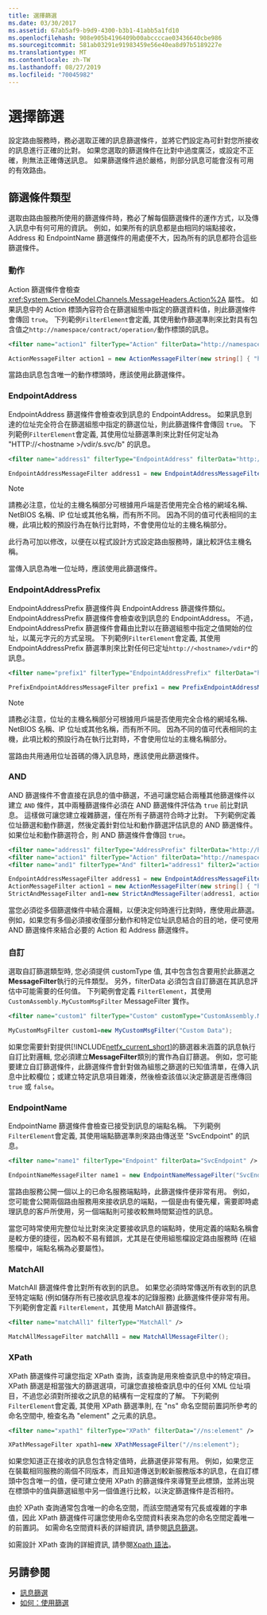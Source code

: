```yaml
---
title: 選擇篩選
ms.date: 03/30/2017
ms.assetid: 67ab5af9-b9d9-4300-b3b1-41abb5a1fd10
ms.openlocfilehash: 908e905b4196409b00abccccae03436640cbe986
ms.sourcegitcommit: 581ab03291e91983459e56e40ea8d97b5189227e
ms.translationtype: MT
ms.contentlocale: zh-TW
ms.lasthandoff: 08/27/2019
ms.locfileid: "70045982"
---
```

# <a name="choosing-a-filter"></a>選擇篩選
設定路由服務時，務必選取正確的訊息篩選條件，並將它們設定為可針對您所接收的訊息進行正確的比對。 如果您選取的篩選條件在比對中過度廣泛，或設定不正確，則無法正確傳送訊息。 如果篩選條件過於嚴格，則部分訊息可能會沒有可用的有效路由。

## <a name="filter-types"></a>篩選條件類型

選取由路由服務所使用的篩選條件時，務必了解每個篩選條件的運作方式，以及傳入訊息中有何可用的資訊。 例如，如果所有的訊息都是由相同的端點接收，Address 和 EndpointName 篩選條件的用處便不大，因為所有的訊息都符合這些篩選條件。

### <a name="action"></a>動作

Action 篩選條件會檢查 <xref:System.ServiceModel.Channels.MessageHeaders.Action%2A> 屬性。 如果訊息中的 Action 標頭內容符合在篩選組態中指定的篩選資料值，則此篩選條件會傳回 `true`。 下列範例`FilterElement`會定義, 其使用動作篩選準則來比對具有包含值之`http://namespace/contract/operation/`動作標頭的訊息。

```xml
<filter name="action1" filterType="Action" filterData="http://namespace/contract/operation/" />
```

```csharp
ActionMessageFilter action1 = new ActionMessageFilter(new string[] { "http://namespace/contract/operation" });
```

當路由訊息包含唯一的動作標頭時，應該使用此篩選條件。

### <a name="endpointaddress"></a>EndpointAddress

EndpointAddress 篩選條件會檢查收到訊息的 EndpointAddress。 如果訊息到達的位址完全符合在篩選組態中指定的篩選位址，則此篩選條件會傳回 `true`。 下列範例`FilterElement`會定義, 其使用位址篩選準則來比對任何定址為 "HTTP://\<hostname >/vdir/s.svc/b" 的訊息。

```xml
<filter name="address1" filterType="EndpointAddress" filterData="http://host/vdir/s.svc/b" />
```

```csharp
EndpointAddressMessageFilter address1 = new EndpointAddressMessageFilter(new EndpointAddress("http://host/vdir/s.svc/b"), false);
```

> [!NOTE]
> 請務必注意，位址的主機名稱部分可根據用戶端是否使用完全合格的網域名稱、NetBIOS 名稱、IP 位址或其他名稱，而有所不同。 因為不同的值可代表相同的主機，此項比較的預設行為在執行比對時，不會使用位址的主機名稱部分。
>
> 此行為可加以修改，以便在以程式設計方式設定路由服務時，讓比較評估主機名稱。

當傳入訊息為唯一位址時，應該使用此篩選條件。

### <a name="endpointaddressprefix"></a>EndpointAddressPrefix

EndpointAddressPrefix 篩選條件與 EndpointAddress 篩選條件類似。 EndpointAddressPrefix 篩選條件會檢查收到訊息的 EndpointAddress。 不過，EndpointAddressPrefix 篩選條件會藉由比對以在篩選組態中指定之值開始的位址，以萬元字元的方式呈現。 下列範例`FilterElement`會定義, 其使用 EndpointAddressPrefix 篩選準則來比對任何已定址`http://<hostname>/vdir*`的訊息。

```xml
<filter name="prefix1" filterType="EndpointAddressPrefix" filterData="http://host/vdir" />
```

```csharp
PrefixEndpointAddressMessageFilter prefix1 = new PrefixEndpointAddressMessageFilter(new EndpointAddress("http://host/vdir/s.svc/b"), false);
```

> [!NOTE]
> 請務必注意，位址的主機名稱部分可根據用戶端是否使用完全合格的網域名稱、NetBIOS 名稱、IP 位址或其他名稱，而有所不同。 因為不同的值可代表相同的主機，此項比較的預設行為在執行比對時，不會使用位址的主機名稱部分。

當路由共用通用位址首碼的傳入訊息時，應該使用此篩選條件。

### <a name="and"></a>AND

AND 篩選條件不會直接在訊息的值中篩選，不過可讓您結合兩種其他篩選條件以建立 `AND` 條件，其中兩種篩選條件必須在 AND 篩選條件評估為 `true` 前比對訊息。 這樣做可讓您建立複雜篩選，僅在所有子篩選符合時才比對。 下列範例定義位址篩選和動作篩選，然後定義針對位址和動作篩選評估訊息的 AND 篩選條件。 如果位址和動作篩選符合，則 AND 篩選條件會傳回 `true`。

```xml
<filter name="address1" filterType="AddressPrefix" filterData="http://host/vdir"/>
<filter name="action1" filterType="Action" filterData="http://namespace/contract/operation/"/>
<filter name="and1" filterType="And" filter1="address1" filter2="action1" />
```

```csharp
EndpointAddressMessageFilter address1 = new EndpointAddressMessageFilter(new EndpointAddress("http://host/vdir/s.svc/b"), false);
ActionMessageFilter action1 = new ActionMessageFilter(new string[] { "http://namespace/contract/operation" });
StrictAndMessageFilter and1=new StrictAndMessageFilter(address1, action1);
```

當您必須從多個篩選條件中結合邏輯，以便決定何時進行比對時，應使用此篩選。 例如，如果您有多個必須接收僅部分動作和特定位址訊息結合的目的地，便可使用 AND 篩選條件來結合必要的 Action 和 Address 篩選條件。

### <a name="custom"></a>自訂

選取自訂篩選類型時, 您必須提供 customType 值, 其中包含包含要用於此篩選之**MessageFilter**執行的元件類型。 另外，filterData 必須包含自訂篩選在其訊息評估中可能需要的任何值。 下列範例會定義 `FilterElement`，其使用 `CustomAssembly.MyCustomMsgFilter` MessageFilter 實作。

```xml
<filter name="custom1" filterType="Custom" customType="CustomAssembly.MyCustomMsgFilter, CustomAssembly" filterData="Custom Data" />
```

```csharp
MyCustomMsgFilter custom1=new MyCustomMsgFilter("Custom Data");
```

如果您需要針對提供[!INCLUDE[netfx_current_short](../../../../includes/netfx-current-short-md.md)]的篩選器未涵蓋的訊息執行自訂比對邏輯, 您必須建立**MessageFilter**類別的實作為自訂篩選。 例如，您可能要建立自訂篩選條件，此篩選條件會針對做為組態之篩選的已知值清單，在傳入訊息中比較欄位；或建立特定訊息項目雜湊，然後檢查該值以決定篩選是否應傳回 `true` 或 `false`。

### <a name="endpointname"></a>EndpointName

EndpointName 篩選條件會檢查已接受到訊息的端點名稱。 下列範例`FilterElement`會定義, 其使用端點篩選準則來路由傳送至 "SvcEndpoint" 的訊息。

```xml
<filter name="name1" filterType="Endpoint" filterData="SvcEndpoint" />
```

```csharp
EndpointNameMessageFilter name1 = new EndpointNameMessageFilter("SvcEndpoint");
```

當路由服務公開一個以上的已命名服務端點時，此篩選條件便非常有用。 例如，您可能會公開兩個路由服務用來接收訊息的端點，一個是由有優先權，需要即時處理訊息的客戶所使用，另一個端點則可接收較無時間緊迫性的訊息。

當您可時常使用完整位址比對來決定要接收訊息的端點時，使用定義的端點名稱會是較方便的捷徑，因為較不易有錯誤，尤其是在使用組態檔設定路由服務時 (在組態檔中，端點名稱為必要屬性)。

### <a name="matchall"></a>MatchAll

MatchAll 篩選條件會比對所有收到的訊息。 如果您必須時常傳送所有收到的訊息至特定端點 (例如儲存所有已接收訊息複本的記錄服務) 此篩選條件便非常有用。 下列範例會定義 `FilterElement`，其使用 MatchAll 篩選條件。

```xml
<filter name="matchAll1" filterType="MatchAll" />
```

```csharp
MatchAllMessageFilter matchAll1 = new MatchAllMessageFilter();
```

### <a name="xpath"></a>XPath

XPath 篩選條件可讓您指定 XPath 查詢，該查詢是用來檢查訊息中的特定項目。 XPath 篩選是相當強大的篩選選項，可讓您直接檢查訊息中的任何 XML 位址項目，不過您必須對所接收之訊息的結構有一定程度的了解。 下列範例`FilterElement`會定義, 其使用 XPath 篩選準則, 在 "ns" 命名空間前置詞所參考的命名空間中, 檢查名為 "element" 之元素的訊息。

```xml
<filter name="xpath1" filterType="XPath" filterData="//ns:element" />
```

```csharp
XPathMessageFilter xpath1=new XPathMessageFilter("//ns:element");
```

如果您知道正在接收的訊息包含特定值時，此篩選便非常有用。 例如，如果您正在裝載相同服務的兩個不同版本，而且知道傳送到較新服務版本的訊息，在自訂標頭中包含唯一的值，便可建立使用 XPath 的篩選條件來導覽至此標頭，並將出現在標頭中的值與篩選組態中另一個值進行比較，以決定篩選條件是否相符。

由於 XPath 查詢通常包含唯一的命名空間，而該空間通常有冗長或複雜的字串值，因此 XPath 篩選條件可讓您使用命名空間資料表來為您的命名空間定義唯一的前置詞。 如需命名空間資料表的詳細資訊, 請參閱[訊息篩選](../../../../docs/framework/wcf/feature-details/message-filters.md)。

如需設計 XPath 查詢的詳細資訊, 請參閱[Xpath 語法](https://go.microsoft.com/fwlink/?LinkId=164592)。

## <a name="see-also"></a>另請參閱

- [訊息篩選](../../../../docs/framework/wcf/feature-details/message-filters.md)
- [如何：使用篩選](../../../../docs/framework/wcf/feature-details/how-to-use-filters.md)
